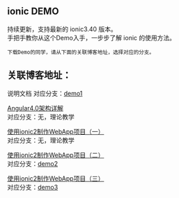 ionic DEMO
---

持续更新，支持最新的 ionic3.40 版本。  
手把手教你从这个Demo入手，一步步了解 ionic 的使用方法。  

`下载Demo的同学，请从下面的关联博客地址，选择对应的分支。`

关联博客地址：
---
说明文档
对应分支：[demo1](https://github.com/2015lym/ionicDemo/tree/demo1)

[Angular4.0架构详解](http://www.jianshu.com/p/3c06260e6015)  
对应分支：无，理论教学

[使用ionic2制作WebApp项目（一）](http://www.jianshu.com/p/1baf40713c1c)  
对应分支：无，理论教学

[使用ionic2制作WebApp项目（二）](http://www.jianshu.com/p/0f024a62ba14)  
对应分支：[demo2](https://github.com/2015lym/ionicDemo/tree/demo2)

[使用ionic2制作WebApp项目（三）](http://www.jianshu.com/p/0f024a62ba14)  
对应分支：[demo3](https://github.com/2015lym/ionicDemo/tree/demo3)
